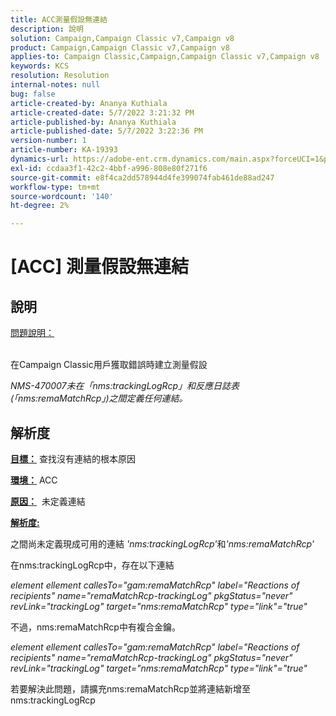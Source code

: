 ```yaml
---
title: ACC測量假設無連結
description: 說明
solution: Campaign,Campaign Classic v7,Campaign v8
product: Campaign,Campaign Classic v7,Campaign v8
applies-to: Campaign Classic,Campaign,Campaign Classic v7,Campaign v8
keywords: KCS
resolution: Resolution
internal-notes: null
bug: false
article-created-by: Ananya Kuthiala
article-created-date: 5/7/2022 3:21:32 PM
article-published-by: Ananya Kuthiala
article-published-date: 5/7/2022 3:22:36 PM
version-number: 1
article-number: KA-19393
dynamics-url: https://adobe-ent.crm.dynamics.com/main.aspx?forceUCI=1&pagetype=entityrecord&etn=knowledgearticle&id=8e906e59-19ce-ec11-a7b5-0022480a8e40
exl-id: ccdaa3f1-42c2-4bbf-a996-808e80f271f6
source-git-commit: e8f4ca2dd578944d4fe399074fab461de88ad247
workflow-type: tm+mt
source-wordcount: '140'
ht-degree: 2%

---
```


# [ACC] 測量假設無連結

## 說明

<u>問題說明：</u>

<br>在Campaign Classic用戶獲取錯誤時建立測量假設

*NMS-470007未在「nms:trackingLogRcp」和反應日誌表(「nms:remaMatchRcp」)之間定義任何連結。*

## 解析度


<b><u>目標：</u></b> 查找沒有連結的根本原因

<b><u>環境：</u></b> ACC

<b><u>原因：</u></b>  未定義連結

<b><u>解析度:</u></b>

之間尚未定義現成可用的連結 *&#39;nms:trackingLogRcp&#39;*&#x200B;和&#x200B;*&#39;nms:remaMatchRcp&#39;*

在nms:trackingLogRcp中，存在以下連結

*element ellement callesTo=&quot;gam:remaMatchRcp&quot; label=&quot;Reactions of recipients&quot; name=&quot;remaMatchRcp-trackingLog&quot; pkgStatus=&quot;never&quot; revLink=&quot;trackingLog&quot; target=&quot;nms:remaMatchRcp&quot; type=&quot;link&quot;=&quot;true&quot;*

不過，nms:remaMatchRcp中有複合金鑰。

*element ellement callesTo=&quot;gam:remaMatchRcp&quot; label=&quot;Reactions of recipients&quot; name=&quot;remaMatchRcp-trackingLog&quot; pkgStatus=&quot;never&quot; revLink=&quot;trackingLog&quot; target=&quot;nms:remaMatchRcp&quot; type=&quot;link&quot;=&quot;true&quot;*

若要解決此問題，請擴充nms:remaMatchRcp並將連結新增至nms:trackingLogRcp
